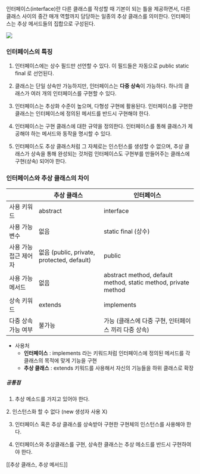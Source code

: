 인터페이스(interface)란 다른 클래스를 작성할 때 기본이 되는 틀을 제공하면서, 다른 클래스 사이의 중간 매개 역할까지 담당하는 일종의 추상 클래스를 의미한다. 인터페이스는 추상 메서드들의 집합으로 구성된다.

![](https://i.imgur.com/gZ0QSDE.png)

### 인터페이스의 특징
1. 인터페이스에는 상수 필드만 선언할 수 있다. 이 필드들은 자동으로 public static final 로 선언된다.
    
2. 클래스는 단일 상속만 가능하지만, 인터페이스는 **다중 상속**이 가능하다. 하나의 클래스가 여러 개의 인터페이스를 구현할 수 있다.
    
3. 인터페이스는 추상화 수준이 높으며, 다형성 구현에 활용된다. 인터페이스를 구현한 클래스는 인터페이스에 정의된 메서드를 반드시 구현해야 한다.
    
4. 인터페이스는 구현 클래스에 대한 규약을 정의한다. 인터페이스를 통해 클래스가 제공해야 하는 메서드와 동작을 명시할 수 있다.
	
5. 인터페이스도 추상 클래스처럼 그 자체로는 인스턴스를 생성할 수 없으며, 추상 클래스가 상속을 통해 완성되는 것처럼 인터페이스도 구현부를 만들어주는 클래스에 구현(상속) 되어야 한다.

### 인터페이스와 추상 클래스의 차이

|              | 추상 클래스                                   | 인터페이스                                                          |
| ------------ | ---------------------------------------- | -------------------------------------------------------------- |
| 사용 키워드       | abstract                                 | interface                                                      |
| 사용 가능 변수     | 없음                                       | static final (상수)                                              |
| 사용 가능 접근 제어자 | 없음 (public, private, protected, default) | public                                                         |
| 사용 가능 메서드    | 없음                                       | abstract method, default method, static method, private method |
| 상속 키워드       | extends                                  | implements                                                     |
| 다중 상속 가능 여부  | 불가능                                      | 가능 (클래스에 다중 구현, 인터페이스 끼리 다중 상속)                                |
- 사용처
	- **인터페이스** : implements 라는 키워드처럼 인터페이스에 정의된 메서드를 각 클래스의 목적에 맞게 기능을 구현
	- **추상 클래스** : extends 키워드를 사용해서 자신의 기능들을 하위 클래스로 확장


##### 공통점

1. 추상 메소드를 가지고 있어야 한다.  
  
2. 인스턴스화 할 수 없다 (new 생성자 사용 X)  
  
3. 인터페이스 혹은 추상 클래스를 상속받아 구현한 구현체의 인스턴스를 사용해야 한다.  
  
4. 인터페이스와 추상클래스를 구현, 상속한 클래스는 추상 메소드를 반드시 구현하여야 한다.


[[추상 클래스, 추상 메서드]]